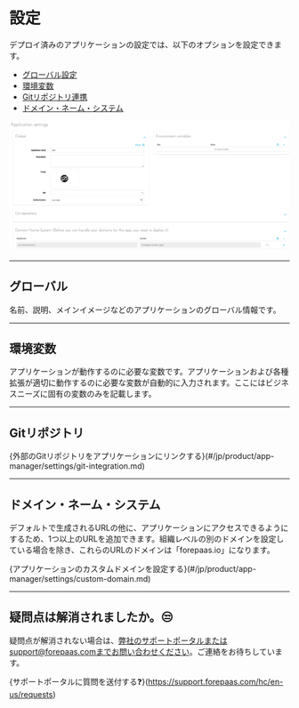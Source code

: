 # 設定

デプロイ済みのアプリケーションの設定では、以下のオプションを設定できます。
* [グローバル設定](jp/product/app-manager/settings/index?id=global)
* [環境変数](jp/product/app-manager/settings/index?id=environment-variables)
* [Gitリポジトリ連携](jp/product/app-manager/settings/index?id=git-repository)
* [ドメイン・ネーム・システム](jp/product/app-manager/settings/index?id=domain-name-system)

![Interface](picts/app-settings.png)

---

## グローバル

名前、説明、メインイメージなどのアプリケーションのグローバル情報です。

---

## 環境変数

アプリケーションが動作するのに必要な変数です。アプリケーションおよび各種拡張が適切に動作するのに必要な変数が自動的に入力されます。ここにはビジネスニーズに固有の変数のみを記載します。

---

## Gitリポジトリ

{外部のGitリポジトリをアプリケーションにリンクする}(#/jp/product/app-manager/settings/git-integration.md)

---

## ドメイン・ネーム・システム

デフォルトで生成されるURLの他に、アプリケーションにアクセスできるようにするため、1つ以上のURLを追加できます。組織レベルの別のドメインを設定している場合を除き、これらのURLのドメインは「forepaas.io」になります。

{アプリケーションのカスタムドメインを設定する}(#/jp/product/app-manager/settings/custom-domain.md)

---

## 疑問点は解消されましたか。😒

疑問点が解消されない場合は、弊社のサポートポータルまたはsupport@forepaas.comまでお問い合わせください。ご連絡をお待ちしています。

{サポートポータルに質問を送付する❓}(https://support.forepaas.com/hc/en-us/requests)